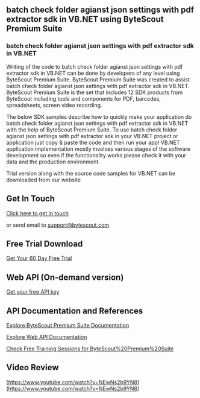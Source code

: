 ## batch check folder agianst json settings with pdf extractor sdk in VB.NET using ByteScout Premium Suite

### batch check folder agianst json settings with pdf extractor sdk in VB.NET

Writing of the code to batch check folder agianst json settings with pdf extractor sdk in VB.NET can be done by developers of any level using ByteScout Premium Suite. ByteScout Premium Suite was created to assist batch check folder agianst json settings with pdf extractor sdk in VB.NET. ByteScout Premium Suite is the set that includes 12 SDK products from ByteScout including tools and components for PDF, barcodes, spreadsheets, screen video recording.

The below SDK samples describe how to quickly make your application do batch check folder agianst json settings with pdf extractor sdk in VB.NET with the help of ByteScout Premium Suite. To use batch check folder agianst json settings with pdf extractor sdk in your VB.NET project or application just copy & paste the code and then run your app! VB.NET application implementation mostly involves various stages of the software development so even if the functionality works please check it with your data and the production environment.

Trial version along with the source code samples for VB.NET can be downloaded from our website

## Get In Touch

[Click here to get in touch](https://bytescout.zendesk.com/hc/en-us/requests/new?subject=ByteScout%20Premium%20Suite%20Question)

or send email to [support@bytescout.com](mailto:support@bytescout.com?subject=ByteScout%20Premium%20Suite%20Question) 

## Free Trial Download

[Get Your 60 Day Free Trial](https://bytescout.com/download/web-installer?utm_source=github-readme)

## Web API (On-demand version)

[Get your free API key](https://pdf.co/documentation/api?utm_source=github-readme)

## API Documentation and References

[Explore ByteScout Premium Suite Documentation](https://bytescout.com/documentation/index.html?utm_source=github-readme)

[Explore Web API Documentation](https://pdf.co/documentation/api?utm_source=github-readme)

[Check Free Training Sessions for ByteScout%20Premium%20Suite](https://academy.bytescout.com/)

## Video Review

[https://www.youtube.com/watch?v=NEwNs2b9YN8](https://www.youtube.com/watch?v=NEwNs2b9YN8)